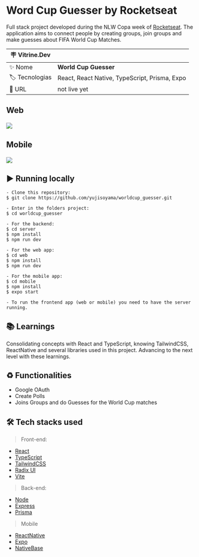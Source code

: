# Word Cup Guesser by Rocketseat

Full stack project developed during the NLW Copa week of <a href="https://www.rocketseat.com.br" target="_blank">Rocketseat</a>. The application aims to connect people by creating groups, join groups and make guesses about FIFA World Cup Matches.

| :placard: Vitrine.Dev |     |
| -------------  | --- |
| :sparkles: Nome        | **World Cup Guesser**
| :label: Tecnologias | React, React Native, TypeScript, Prisma, Expo
| :rocket: URL         | not live yet

## <p> Web </p>

![](https://user-images.githubusercontent.com/64661100/204915359-51463a93-5492-4b09-a0dd-9a8619cfdc8b.png?text=imagem+lindona+do+meu+projeto#vitrinedev)

## <p> Mobile </p>

![](https://user-images.githubusercontent.com/64661100/204915510-563f9ff5-fd43-462a-94db-6323bec4bd13.png?text=imagem+lindona+do+meu+projeto#vitrinedev)


## ▶️ Running locally
 
   ```
   - Clone this repository:
   $ git clone https://github.com/yujisoyama/worldcup_guesser.git
   
   - Enter in the folders project:
   $ cd worldcup_guesser

   - For the backend:
   $ cd server
   $ npm install
   $ npm run dev

   - For the web app:
   $ cd web
   $ npm install
   $ npm run dev
   
   - For the mobile app:
   $ cd mobile
   $ npm install
   $ expo start
   
   - To run the frontend app (web or mobile) you need to have the server running.
  ```
 
## 📚 Learnings

Consolidating concepts with React and TypeScript, knowing TailwindCSS, ReactNative and several libraries used in this project.
Advancing to the next level with these learnings.

## ♻️ Functionalities

- Google OAuth
- Create Polls
- Joins Groups and do Guesses for the World Cup matches

## 🛠 Tech stacks used

> Front-end: 

- [React](https://reactjs.org/)
- [TypeScript](https://www.typescriptlang.org/)
- [TailwindCSS](https://tailwindcss.com/)
- [Radix UI](https://www.radix-ui.com/)
- [Vite](https://vitejs.dev/)

> Back-end: 

- [Node](https://nodejs.org/en/)
- [Express](https://www.npmjs.com/package/express)
- [Prisma](https://www.prisma.io/express)

> Mobile

- [ReactNative](https://reactnative.dev/)
- [Expo](https://expo.dev/)
- [NativeBase](https://nativebase.io/)

